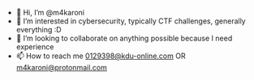 - 👋 Hi, I’m @m4karoni
- 👀 I’m interested in cybersecurity, typically CTF challenges, generally everything :D
- 💞️ I’m looking to collaborate on anything possible because I need experience
- 📫 How to reach me 0129398@kdu-online.com OR m4karoni@protonmail.com

<!---
m4karoni/m4karoni is a ✨ special ✨ repository because its `README.md` (this file) appears on your GitHub profile.
You can click the Preview link to take a look at your changes.
--->
